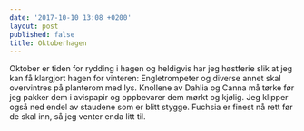 ```yaml
---
date: '2017-10-10 13:08 +0200'
layout: post
published: false
title: Oktoberhagen
---
```


Oktober er tiden for rydding i hagen og heldigvis har jeg høstferie slik at jeg kan få klargjort hagen for vinteren: Engletrompeter og diverse annet skal overvintres på planterom med lys. Knollene av Dahlia og Canna må tørke før jeg pakker dem i avispapir og oppbevarer dem mørkt og kjølig. Jeg klipper også ned endel av staudene som er blitt stygge. 
Fuchsia er finest nå rett før de skal inn, så jeg venter enda litt til.
